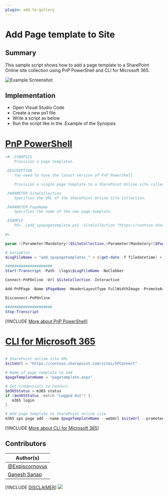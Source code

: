 ```yaml
---
plugin: add-to-gallery
---
```


# Add Page template to Site

## Summary

This sample script shows how to add a page template to a SharePoint Online site collection using PnP PowerShell and CLI for Microsoft 365.

![Example Screenshot](assets/example.gif)

## Implementation

- Open Visual Studio Code
- Create a new ps1 file
- Write a script as below
- Run the script like in the .Example of the Synopsis

# [PnP PowerShell](#tab/pnpps)

```powershell
<# .SYNOPSIS
    Provision a page templates.

.DESCRIPTION
    You need to have the latest version of PnP PowerShell

    Provision a single page template to a SharePoint Online site collection.

.PARAMETER SiteCollection
    Specifies the URL of the SharePoint Online Site Collection.

.PARAMETER PageName
    Specifies the name of the new page template.

.EXAMPLE
    PS> .\add_spopagetemplate.ps1 -SiteCollection "https://contoso.sharepoint.com" -PageName "Contoso Page Template"
  
#>

param ([Parameter(Mandatory)]$SiteCollection,[Parameter(Mandatory)]$PageName)

# Variables
$LogFileName = "add_spopagetemplates_" + $(get-date -f filedatetime) + ".txt"

#####################
Start-Transcript -Path .\logs\$LogFileName -NoClobber 

Connect-PnPOnline -Url $SiteCollection -Interactive

Add-PnPPage -Name $PageName -HeaderLayoutType FullWidthImage -PromoteAs Template -Publish

Disconnect-PnPOnline

#####################
Stop-Transcript
```
[!INCLUDE [More about PnP PowerShell](../../docfx/includes/MORE-PNPPS.md)]

# [CLI for Microsoft 365](#tab/cli-m365-ps)

```powershell

# SharePoint online site URL
$siteUrl = "https://contoso.sharepoint.com/sites/SPConnect"

# Name of page template to add
$pageTemplateName = "pagetemplate.aspx"

# Get Credentials to connect
$m365Status = m365 status
if ($m365Status -match "Logged Out") {
   m365 login
}

# Add page template to SharePoint online site
m365 spo page add --name $pageTemplateName --webUrl $siteUrl --promoteAs Template

```
[!INCLUDE [More about CLI for Microsoft 365](../../docfx/includes/MORE-CLIM365.md)]

## Contributors

| Author(s) |
|-----------|
| [@Expiscornovus](https://twitter.com/expiscornovus) |
| [Ganesh Sanap](https://ganeshsanapblogs.wordpress.com/about) |

[!INCLUDE [DISCLAIMER](../../docfx/includes/DISCLAIMER.md)]
<img src="https://m365-visitor-stats.azurewebsites.net/script-samples/scripts/spo-add-page-template" aria-hidden="true" />